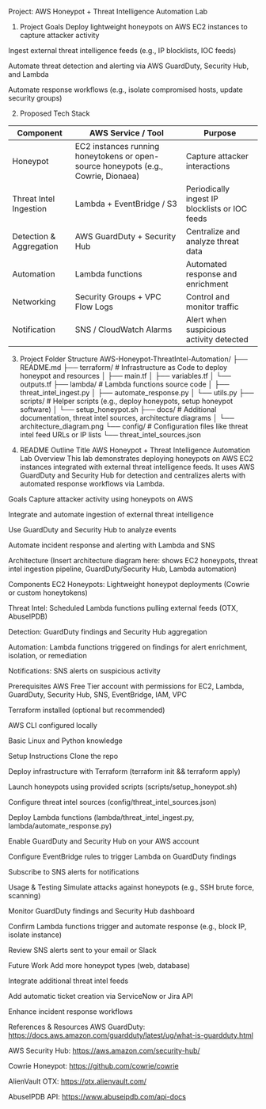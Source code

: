 Project: AWS Honeypot + Threat Intelligence Automation Lab
1. Project Goals
Deploy lightweight honeypots on AWS EC2 instances to capture attacker activity

Ingest external threat intelligence feeds (e.g., IP blocklists, IOC feeds)

Automate threat detection and alerting via AWS GuardDuty, Security Hub, and Lambda

Automate response workflows (e.g., isolate compromised hosts, update security groups)

2. Proposed Tech Stack

| Component               | AWS Service / Tool                                                                 | Purpose                                        |
| ----------------------- | ---------------------------------------------------------------------------------- | ---------------------------------------------- |
| Honeypot                | EC2 instances running honeytokens or open-source honeypots (e.g., Cowrie, Dionaea) | Capture attacker interactions                  |
| Threat Intel Ingestion  | Lambda + EventBridge / S3                                                          | Periodically ingest IP blocklists or IOC feeds |
| Detection & Aggregation | AWS GuardDuty + Security Hub                                                       | Centralize and analyze threat data             |
| Automation              | Lambda functions                                                                   | Automated response and enrichment              |
| Networking              | Security Groups + VPC Flow Logs                                                    | Control and monitor traffic                    |
| Notification            | SNS / CloudWatch Alarms                                                            | Alert when suspicious activity detected        |

3. Project Folder Structure
AWS-Honeypot-ThreatIntel-Automation/
├── README.md
├── terraform/                  # Infrastructure as Code to deploy honeypot and resources
│   ├── main.tf
│   ├── variables.tf
│   └── outputs.tf
├── lambda/                     # Lambda functions source code
│   ├── threat_intel_ingest.py
│   ├── automate_response.py
│   └── utils.py
├── scripts/                    # Helper scripts (e.g., deploy honeypots, setup honeypot software)
│   └── setup_honeypot.sh
├── docs/                       # Additional documentation, threat intel sources, architecture diagrams
│   └── architecture_diagram.png
└── config/                     # Configuration files like threat intel feed URLs or IP lists
    └── threat_intel_sources.json

4. README Outline
Title
AWS Honeypot + Threat Intelligence Automation Lab
Overview
This lab demonstrates deploying honeypots on AWS EC2 instances integrated with external threat intelligence feeds. It uses AWS GuardDuty and Security Hub for detection and centralizes alerts with automated response workflows via Lambda.

Goals
Capture attacker activity using honeypots on AWS

Integrate and automate ingestion of external threat intelligence

Use GuardDuty and Security Hub to analyze events

Automate incident response and alerting with Lambda and SNS

Architecture
(Insert architecture diagram here: shows EC2 honeypots, threat intel ingestion pipeline, GuardDuty/Security Hub, Lambda automation)

Components
EC2 Honeypots: Lightweight honeypot deployments (Cowrie or custom honeytokens)

Threat Intel: Scheduled Lambda functions pulling external feeds (OTX, AbuseIPDB)

Detection: GuardDuty findings and Security Hub aggregation

Automation: Lambda functions triggered on findings for alert enrichment, isolation, or remediation

Notifications: SNS alerts on suspicious activity

Prerequisites
AWS Free Tier account with permissions for EC2, Lambda, GuardDuty, Security Hub, SNS, EventBridge, IAM, VPC

Terraform installed (optional but recommended)

AWS CLI configured locally

Basic Linux and Python knowledge

Setup Instructions
Clone the repo

Deploy infrastructure with Terraform (terraform init && terraform apply)

Launch honeypots using provided scripts (scripts/setup_honeypot.sh)

Configure threat intel sources (config/threat_intel_sources.json)

Deploy Lambda functions (lambda/threat_intel_ingest.py, lambda/automate_response.py)

Enable GuardDuty and Security Hub on your AWS account

Configure EventBridge rules to trigger Lambda on GuardDuty findings

Subscribe to SNS alerts for notifications

Usage & Testing
Simulate attacks against honeypots (e.g., SSH brute force, scanning)

Monitor GuardDuty findings and Security Hub dashboard

Confirm Lambda functions trigger and automate response (e.g., block IP, isolate instance)

Review SNS alerts sent to your email or Slack

Future Work
Add more honeypot types (web, database)

Integrate additional threat intel feeds

Add automatic ticket creation via ServiceNow or Jira API

Enhance incident response workflows

References & Resources
AWS GuardDuty: https://docs.aws.amazon.com/guardduty/latest/ug/what-is-guardduty.html

AWS Security Hub: https://aws.amazon.com/security-hub/

Cowrie Honeypot: https://github.com/cowrie/cowrie

AlienVault OTX: https://otx.alienvault.com/

AbuseIPDB API: https://www.abuseipdb.com/api-docs

